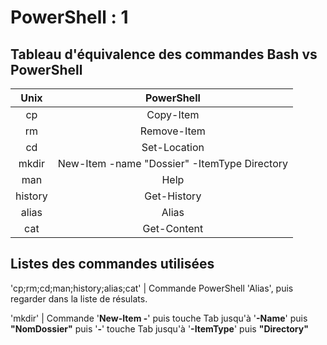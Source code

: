 # PowerShell : 1

## Tableau d'équivalence des commandes Bash vs PowerShell

| Unix | PowerShell |
| :--: | :--------: |
| cp | Copy-Item |
| rm | Remove-Item |
| cd | Set-Location |
| mkdir | New-Item -name "Dossier" -ItemType Directory
| man | Help |
| history | Get-History |
| alias | Alias
| cat | Get-Content |


## Listes des commandes utilisées

'cp;rm;cd;man;history;alias;cat' | Commande PowerShell 'Alias', puis regarder dans la liste de résulats.

'mkdir' | Commande '**New-Item -**' puis touche Tab jusqu'à '**-Name**' puis **"NomDossier"** puis '**-**' touche Tab jusqu'à '**-ItemType**' puis **"Directory"**

